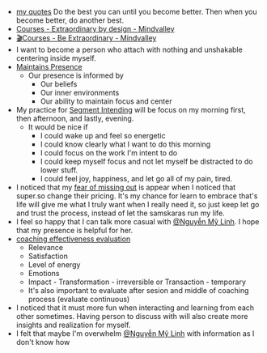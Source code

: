 - [my quotes](<my quotes.md>) Do the best you can until you become better. Then when you become better, do another best.
- [Courses - Extraordinary by design - Mindvalley](<Courses - Extraordinary by design - Mindvalley.md>)
- [🎬Courses - Be Extraordinary - Mindvalley](<🎬Courses - Be Extraordinary - Mindvalley.md>)
- I want to become a person who attach with nothing and unshakable centering inside myself.
- [Maintains Presence](<Maintains Presence.md>)
    - Our presence is informed by
        - Our beliefs
        - Our inner environments
        - Our ability to maintain focus and center
- My practice for [Segment Intending](<Segment Intending.md>) will be focus on my morning first, then afternoon, and lastly, evening.
    - It would be nice if 
        - I could wake up and feel so energetic
        - I could know clearly what I want to do this morning
        - I could focus on the work I'm intent to do
        - I could keep myself focus and not let myself be distracted to do lower stuff.
        - I could feel joy, happiness, and let go all of my pain, tired.
- I noticed that my [fear of missing out](<fear of missing out.md>) is appear when I noticed that super.so change their pricing. It's my chance for learn to embrace that's life will give me what I truly want when I really need it, so just keep let go and trust the process, instead of let the samskaras run my life.
- I feel so happy that I can talk more casual with [@Nguyễn Mỹ Linh](<@Nguyễn Mỹ Linh.md>). I hope that my presence is helpful for her.
- [coaching effectiveness evaluation](<coaching effectiveness evaluation.md>)
    - Relevance
    - Satisfaction
    - Level of energy
    - Emotions
    - Impact - Transformation - irreversible or Transaction - temporary
    - It's also important to evaluate after sesion and middle of coaching process (evaluate continuous)
- I noticed that it must more fun when interacting and learning from each other sometimes. Having person to discuss with will also create more insights and realization for myself.
- I felt that maybe I'm overwhelm [@Nguyễn Mỹ Linh](<@Nguyễn Mỹ Linh.md>) with information as I don't know how 
